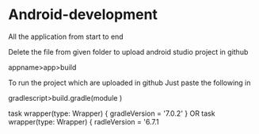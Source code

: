 # Android-development
All the application from start to end

Delete the file from given folder to upload android studio project in github

appname>app>build

To run the project which are uploaded in github 
Just paste the following in 

gradlescript>build.gradle(module )

task wrapper(type: Wrapper) {
    gradleVersion = '7.0.2'
}
 OR
 task wrapper(type: Wrapper) {
    radleVersion = '6.7.1
